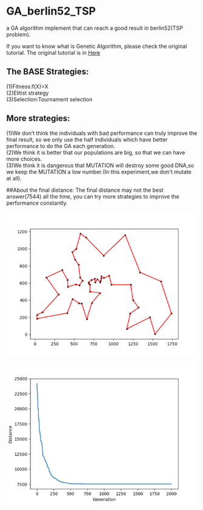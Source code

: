# GA_berlin52_TSP
a GA algorithm implement that can reach a good result in berlin52(TSP problem).

If you want to know what is Genetic Algorithm, please check the original tutorial.
The original tutorial is in [Here](https://towardsdatascience.com/evolution-of-a-salesman-a-complete-genetic-algorithm-tutorial-for-python-6fe5d2b3ca35)  
  


## The BASE Strategies:  
(1)Fitness:f(X)=X  
(2)Elitist strategy  
(3)Selection:Tournament selection  
    
## More strategies:  
(1)We don’t think the individuals with bad performance can truly improve the final result, so we only use the half individuals which have better performance to do the GA each generation.  
(2)We think it is better that our populations are big, so that we can have more choices.  
(3)We think it is dangerous that MUTATION will destroy some good DNA,so we keep the MUTATION a low number.(In this experiment,we don't mutate at all).  
  
##About the final distance:
The final distance may not the best answer(7544) all the time, you can try more strategies to improve the performance constantly.


![](berlin52_route.png)  
  
![](berlin52_distance.png)  


